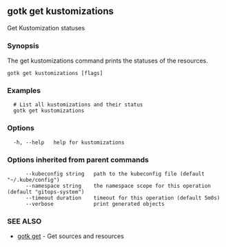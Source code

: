 ## gotk get kustomizations

Get Kustomization statuses

### Synopsis

The get kustomizations command prints the statuses of the resources.

```
gotk get kustomizations [flags]
```

### Examples

```
  # List all kustomizations and their status
  gotk get kustomizations

```

### Options

```
  -h, --help   help for kustomizations
```

### Options inherited from parent commands

```
      --kubeconfig string   path to the kubeconfig file (default "~/.kube/config")
      --namespace string    the namespace scope for this operation (default "gitops-system")
      --timeout duration    timeout for this operation (default 5m0s)
      --verbose             print generated objects
```

### SEE ALSO

* [gotk get](gotk_get.md)	 - Get sources and resources


